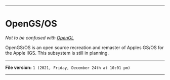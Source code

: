 
***

# OpenGS/OS

_Not to be confused with [OpenGL](/OpenGL/)_

OpenGS/OS is an open source recreation and remaster of Apples GS/OS for the Apple IIGS. This subsystem is still in planning.

***

**File version:** `1 (2021, Friday, December 24th at 10:01 pm)`

***
